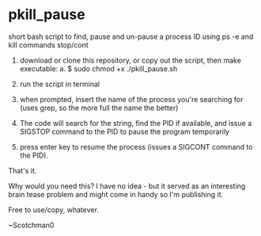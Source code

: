 # pkill_pause
short bash script to find, pause and un-pause a process ID using ps -e and kill commands stop/cont
1. download or clone this repository, or copy out the script, then make executable:
  a. $ sudo chmod +x ./pkill_pause.sh
  
2. run the script in terminal

3. when prompted, insert the name of the process you're searching for (uses grep, so the more full the name the better)

4. The code will search for the string, find the PID if available, and issue a SIGSTOP command to the PID to pause the program temporarily

5. press enter key to resume the process (issues a SIGCONT command to the PID).

That's it.

Why would you need this? I have no idea - but it served as an interesting brain tease problem and might come in handy so I'm publishing it. 

Free to use/copy, whatever.

~Scotchman0
